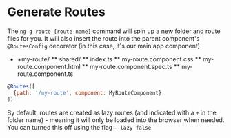 # Generate Routes

The `ng g route [route-name]` command will spin up a new folder and route files for you. It will also insert the route into the parent component's `@RoutesConfig` decorator (in this case, it's our main app component).

* +my-route/
** shared/
** index.ts
** my-route.component.css
** my-route.component.html
** my-route.component.spec.ts
** my-route.component.ts

```js
@Routes([
  {path: '/my-route', component: MyRouteComponent}
])
```

By default, routes are created as lazy routes (and indicated with a `+` in the folder name) - meaning it will only be loaded into the browser when needed. You can turned this off using the flag `--lazy false`
